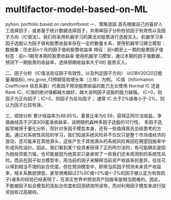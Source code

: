 # multifactor-model-based-on-ML
pyhon: portfolio based on randomforest
一、策略思路
首先根据自己的喜好人工选择因子，或者基于统计数据选择因子，并用单因子分析检验因子有效性以及因子方向（IC值法）。我们将采用机器学习的算法对股票进行选股买入。机器学习多因子选股认为因子值和股票收益率存在一定的数量关系，使用机器学习建立模型： 
数据集：历史前n个月的因子值和股票收益率 
特征：前n期至上一期的股票因子值 
标签：前n-1期至本期的股票收益率 使用机器学习模型，通过本期的因子值数据，预测下一期股票的收益率，选择预期收益率大于0的 股票买入。


二、因子分析（IC值法验证因子有效性，以及判定因子方向）
以OBV20(20日能量潮指标), rev_grow_f3预期营收增长率（三年）为例。
IC值（Information Coefficient 信息系数）代表因子预测股票收益的能力无论使用 Normal IC 还是 Rank IC，IC值的绝对值都越大越好，越大说明因子选股的能力越强。
	IC>0，则因子为正向因子；IC<0，则因子为反向因子；
	通常 IC 大于2%或者小于-2%，则认为因子比较有效。

三、绩效分析
累计收益率为48.65%，夏普比率为0.59，获得正阿尔法收益，净值曲线高于沪深300基准收益率，说明随机森林多因子选股的可行性。
多因子选股常被用于量化分析，但针对多因子模型本身，还有一些值得我去总结思考的方面。通过对系统性风险的学习，我们知道系统风险并不仅仅只是整个市场或经济的波动，还可能来在其他源头，这些产生于其他源头的系统风险再回在期望回报率中形成风险溢价。因此，我们看到某个投资者获得了正的阿尔法时，有可能确实是因为她投资能力强，也可能是因为他其实只是承担了一些我们还未观测到的系统性风险。而且在因子拟合模型中，用当前的因子来解释当前资产收益率的差异，往往可以得到相当不错的拟合优度。但在预测模型中，即用当前因子预测未来资产收益率，相关系数就很低，甚至很难超过2%(IC值>2%或<-2%的因子被认定为有效因子)诸多的经验已经表明了，在真实世界中预测资产回报率是相当困难的。因此，不能被因子拟合模型的高拟合优度和回测绩效所误导，而对利用因子模型来进行投资抱有过高期待。
